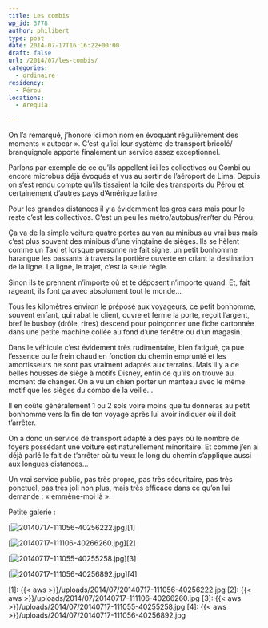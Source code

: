 ```yaml
---
title: Les combis
wp_id: 3778
author: philibert
type: post
date: 2014-07-17T16:16:22+00:00
draft: false
url: /2014/07/les-combis/
categories:
  - ordinaire
residency:
  - Pérou
locations:
  - Arequia

---
```

On l&rsquo;a remarqué, j&rsquo;honore ici mon nom en évoquant régulièrement des moments « autocar ». C&rsquo;est qu&rsquo;ici leur système de transport bricolé/ branquignole apporte finalement un service assez exceptionnel.

Parlons par exemple de ce qu&rsquo;ils appellent ici les collectivos ou Combi ou encore microbus déjà évoqués et vus au sortir de l&rsquo;aéroport de Lima. Depuis on s&rsquo;est rendu compte qu&rsquo;ils tissaient la toile des transports du Pérou et certainement d&rsquo;autres pays d&rsquo;Amérique latine.

Pour les grandes distances il y a évidemment les gros cars mais pour le reste c&rsquo;est les collectivos. C&rsquo;est un peu les métro/autobus/rer/ter du Pérou. 

Ça va de la simple voiture quatre portes au van au minibus au vrai bus mais c&rsquo;est plus souvent des minibus d&rsquo;une vingtaine de sièges. Ils se hèlent comme un Taxi et lorsque personne ne fait signe, un petit bonhomme harangue les passants à travers la portière ouverte en criant la destination de la ligne. La ligne, le trajet, c&rsquo;est la seule règle.

Sinon ils te prennent n&rsquo;importe où et te déposent n&rsquo;importe quand. Et, fait rageant, ils font ça avec absolument tout le monde&#8230;

Tous les kilomètres environ le préposé aux voyageurs, ce petit bonhomme, souvent enfant, qui rabat le client, ouvre et ferme la porte, reçoit l&rsquo;argent, bref le busboy (drôle, rires) descend pour poinçonner une fiche cartonnée dans une petite machine collée au fond d&rsquo;une fenêtre ou d&rsquo;un magasin. 

Dans le véhicule c&rsquo;est évidement très rudimentaire, bien fatigué, ça pue l&rsquo;essence ou le frein chaud en fonction du chemin emprunté et les amortisseurs ne sont pas vraiment adaptés aux terrains. Mais il y a de belles housses de siège à motifs Disney, enfin ce qu&rsquo;ils on trouvé au moment de changer. On a vu un chien porter un manteau avec le même motif que les sièges du combo de la veille&#8230;

Il en coûte généralement 1 ou 2 sols voire moins que tu donneras au petit bonhomme vers la fin de ton voyage après lui avoir indiquer où il doit t&rsquo;arrêter.

On a donc un service de transport adapté à des pays où le nombre de foyers possédant une voiture est naturellement minoritaire. Et comme j&rsquo;en ai déjà parlé le fait de t&rsquo;arrêter où tu veux le long du chemin s&rsquo;applique aussi aux longues distances&#8230;

Un vrai service public, pas très propre, pas très sécuritaire, pas très ponctuel, pas très joli non plus, mais très efficace dans ce qu&rsquo;on lui demande : « emmène-moi là ».

Petite galerie :

[<img src="{{< aws >}}/uploads/2014/07/20140717-111056-40256222.jpg" alt="20140717-111056-40256222.jpg" class="alignnone size-full" />][1]

[<img src="{{< aws >}}/uploads/2014/07/20140717-111106-40266260.jpg" alt="20140717-111106-40266260.jpg" class="alignnone size-full" />][2]

[<img src="{{< aws >}}/uploads/2014/07/20140717-111055-40255258.jpg" alt="20140717-111055-40255258.jpg" class="alignnone size-full" />][3]

[<img src="{{< aws >}}/uploads/2014/07/20140717-111056-40256892.jpg" alt="20140717-111056-40256892.jpg" class="alignnone size-full" />][4]

 [1]: {{< aws >}}/uploads/2014/07/20140717-111056-40256222.jpg
 [2]: {{< aws >}}/uploads/2014/07/20140717-111106-40266260.jpg
 [3]: {{< aws >}}/uploads/2014/07/20140717-111055-40255258.jpg
 [4]: {{< aws >}}/uploads/2014/07/20140717-111056-40256892.jpg
